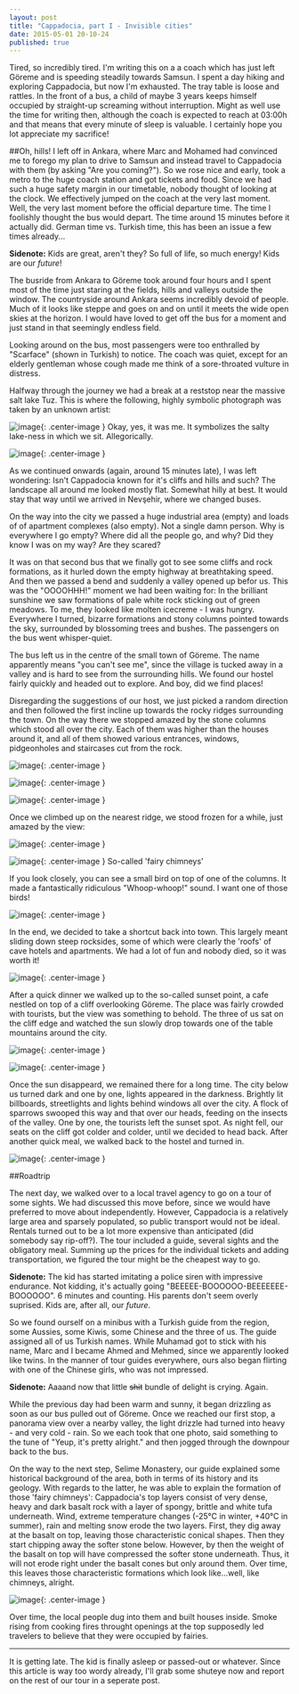 ```yaml
---
layout: post
title: "Cappadocia, part I - Invisible cities"
date: 2015-05-01 20-10-24
published: true
---
```


Tired, so incredibly tired. I'm writing this on a a coach which has just left Göreme and is speeding steadily towards Samsun. I spent a day hiking and exploring Cappadocia, but now I'm exhausted. The tray table is loose and rattles. In the front of a bus, a child of maybe 3 years keeps himself occupied by straight-up screaming without interruption. Might as well use the time for writing then, although the coach is expected to reach at 03:00h and that means that every minute of sleep is valuable. I certainly hope you lot appreciate my sacrifice!


##Oh, hills!
I left off in Ankara, where Marc and Mohamed had convinced me to forego my plan to drive to Samsun and instead travel to Cappadocia with them (by asking "Are you coming?"). So we rose nice and early, took a metro to the huge coach station and got tickets and food. Since we had such a huge safety margin in our timetable, nobody thought of looking at the clock. We effectively jumped on the coach at the very last moment. Well, the very last moment before the official departure time. The time I foolishly thought the bus would depart. The time around 15 minutes before it actually did. German time vs. Turkish time, this has been an issue a few times already...

**Sidenote:** Kids are great, aren't they? So full of life, so much energy! Kids are our *future*!

The busride from Ankara to Göreme took around four hours and I spent most of the time just staring at the fields, hills and valleys outside the window. The countryside around Ankara seems incredibly devoid of people. Much of it looks like steppe and goes on and on until it meets the wide open skies at the horizon. I would have loved to get off the bus for a moment and just stand in that seemingly endless field. 

Looking around on the bus, most passengers were too enthralled by "Scarface" (shown in Turkish) to notice. The coach was quiet, except for an elderly gentleman whose cough made me think of a sore-throated vulture in distress.

Halfway through the journey we had a break at a reststop near the massive salt lake Tuz. This is where the following, highly symbolic photograph was taken by an unknown artist:

![image](http://rkwrd.github.io/pics/IMG_20150430_125203_scaled.jpg){: .center-image }
Okay, yes, it was me. It symbolizes the salty lake-ness in which we sit. Allegorically.


![image](http://rkwrd.github.io/pics/IMG_20150430_125209_scaled.jpg){: .center-image }


As we continued onwards (again, around 15 minutes late), I was left wondering: Isn't Cappadocia known for it's cliffs and hills and such? The landscape all around me looked mostly flat. Somewhat hilly at best. It would stay that way until we arrived in Nevşehir, where we changed buses. 

On the way into the city we passed a huge industrial area (empty) and loads of of apartment complexes (also empty). Not a single damn person. Why is everywhere I go empty? Where did all the people go, and why? Did they know I was on my way? Are they scared?

It was on that second bus that we finally got to see some cliffs and rock formations, as it hurled down the empty highway at breathtaking speed. And then we passed a bend and suddenly a valley opened up befor us. This was the "OOOOHHH!" moment we had been waiting for: In the brilliant sunshine we saw formations of pale white rock sticking out of green meadows. To me, they looked like molten icecreme - I was hungry. Everywhere I turned, bizarre formations and stony columns pointed towards the sky, surrounded by blossoming trees and bushes. The passengers on the bus went whisper-quiet.

The bus left us in the centre of the small town of Göreme. The name apparently means "you can't see me", since the village is tucked away in a valley and is hard to see from the surrounding hills. We found our hostel fairly quickly and headed out to explore. And boy, did we find places!

Disregarding the suggestions of our host, we just picked a random direction and then followed the first incline up  towards the rocky ridges surrounding the town. On the way there we stopped amazed by the stone columns which stood all over the city. Each of them was higher than the houses around it, and all of them showed various entrances, windows, pidgeonholes and staircases cut from the rock.

![image](http://rkwrd.github.io/pics/IMG_20150430_160952_scaled.jpg){: .center-image }

![image](http://rkwrd.github.io/pics/IMG_20150430_165859_scaled.jpg){: .center-image }

![image](http://rkwrd.github.io/pics/IMG_20150430_161218_scaled.jpg){: .center-image }

Once we climbed up on the nearest ridge, we stood frozen for a while, just amazed by the view:

![image](http://rkwrd.github.io/pics/IMG_20150430_162204_scaled.jpg){: .center-image }

![image](http://rkwrd.github.io/pics/IMG_20150430_162822_scaled.jpg){: .center-image }
So-called 'fairy chimneys'


If you look closely, you can see a small bird on top of one of the columns. It made a fantastically ridiculous "Whoop-whoop!" sound. I want one of those birds!

![image](http://rkwrd.github.io/pics/IMG_20150430_164139_scaled.jpg){: .center-image }

In the end, we decided to take a shortcut back into town. This largely meant sliding down steep rocksides, some of which were clearly the 'roofs' of cave hotels and apartments. We had a lot of fun and nobody died, so it was worth it!

![image](http://rkwrd.github.io/pics/IMG_20150430_165457_scaled.jpg){: .center-image }


After a quick dinner we walked up to the so-called sunset point, a cafe nestled on top of a cliff overlooking Göreme. The place was fairly crowded with tourists, but the view was something to behold. The three of us sat on the cliff edge and watched the sun slowly drop towards one of the table mountains around the city. 

![image](http://rkwrd.github.io/pics/IMG_20150430_191314_scaled.jpg){: .center-image }

![image](http://rkwrd.github.io/pics/IMG_20150430_192905_scaled.jpg){: .center-image }


Once the sun disappeard, we remained there for a long time. The city below us turned dark and one by one, lights appeared in the darkness. Brightly lit billboards, streetlights and lights behind windows all over the city. A flock of sparrows swooped this way and that over our heads, feeding on the insects of the valley. One by one, the tourists left the sunset spot. As night fell, our seats on the cliff got colder and colder, until we decided to head back. After another quick meal, we walked back to the hostel and turned in.

![image](http://rkwrd.github.io/pics/IMG_20150430_200853_scaled.jpg){: .center-image }

##Roadtrip

The next day, we walked over to a local travel agency to go on a tour of some sights. We had discussed this move before, since we would have preferred to move about independently. However, Cappadocia is a relatively large area and sparsely populated, so public transport would not be ideal. Rentals turned out to be a lot more expensive than anticipated (did somebody say rip-off?). The tour included a guide, several sights and the obligatory meal. Summing up the prices for the individual tickets and adding transportation, we figured the tour might be the cheapest way to go.

**Sidenote:** The kid has started imitating a police siren with impressive endurance. Not kidding, it's actually going "BEEEEE-BOOOOOO-BEEEEEEE-BOOOOOO". 6 minutes and counting. His parents don't seem overly suprised. Kids are, after all, our *future*.

So we found ourself on a minibus with a Turkish guide from the region, some Aussies, some Kiwis, some Chinese and the three of us. The guide assigned all of us Turkish names. While Muhamad got to stick with his name, Marc and I became Ahmed and Mehmed, since we apparently looked like twins. In the manner of tour guides everywhere, ours also began flirting with one of the Chinese girls, who was not impressed.

**Sidenote:** Aaaand now that little ~~shit~~ bundle of delight is crying. Again.

While the previous day had been warm and sunny, it began drizzling as soon as our bus pulled out of Göreme. Once we reached our first stop, a panorama view over a nearby valley, the light drizzle had turned into heavy - and very cold - rain. So we each took that one photo, said something to the tune of "Yeup, it's pretty alright." and then jogged through the downpour back to the bus.

On the way to the next step, Selime Monastery, our guide explained some historical background of the area, both in terms of its history and its geology. With regards to the latter, he was able to explain the formation of those 'fairy chimneys': Cappadocia's top layers consist of very dense, heavy and dark basalt rock with a layer of spongy, brittle and white tufa underneath. Wind, extreme temperature changes (-25°C in winter, +40°C in summer), rain and melting snow erode the two layers. First, they dig away at the basalt on top, leaving those characteristic conical shapes. Then they start chipping away the softer stone below. However, by then the weight of the basalt on top will have compressed the softer stone underneath. Thus, it will not erode right under the basalt cones but only around them. Over time, this leaves those characteristic formations which look like...well, like chimneys, alright.

![image](http://rkwrd.github.io/pics/IMG_20150502_123602_scaled.jpg){: .center-image }

Over time, the local people dug into them and built houses inside. Smoke rising from cooking fires throught openings at the top supposedly led travelers to believe that they were occupied by fairies.

----

It is getting late. The kid is finally asleep or passed-out or whatever. Since this article is way too wordy already, I'll grab some shuteye now and report on the rest of our tour in a seperate post.



